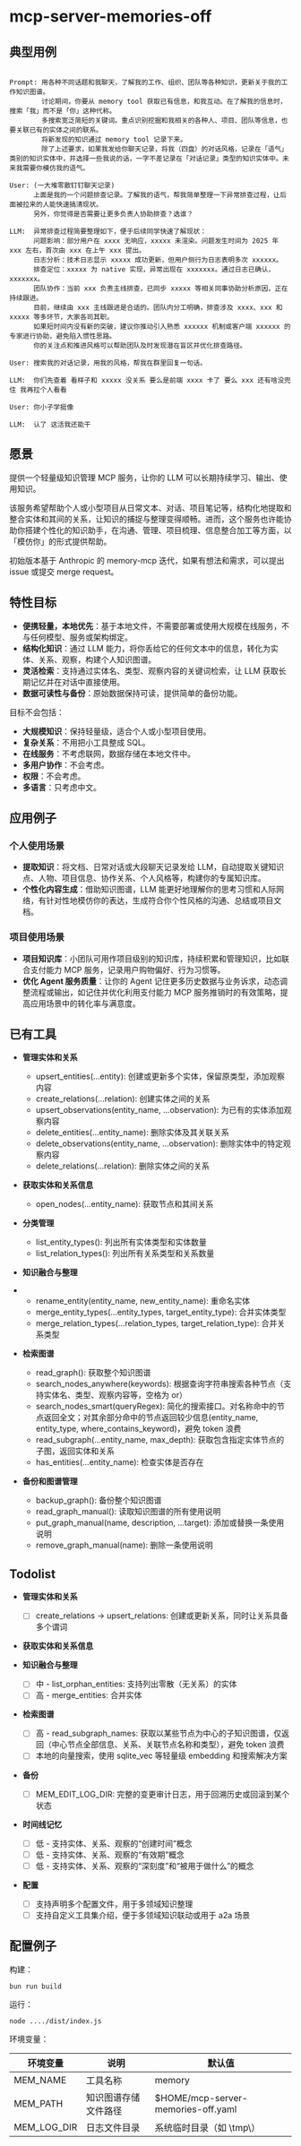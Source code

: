 # mcp-server-memories-off

## 典型用例

```plain

Prompt: 用各种不同话题和我聊天，了解我的工作、组织、团队等各种知识，更新关于我的工作知识图谱。
        讨论期间，你要从 memory tool 获取已有信息，和我互动。在了解我的信息时，搜索「我」而不是「你」这种代称。
        多搜索宽泛简短的关键词。重点识别挖掘和我相关的各种人、项目、团队等信息，也要关联已有的实体之间的联系。
        将新发现的知识通过 memory tool 记录下来。
        除了上述要求，如果我发给你聊天记录，将我（四盘）的对话风格，记录在「语气」类别的知识实体中，并选择一些我说的话，一字不差记录在「对话记录」类型的知识实体中。未来我需要你模仿我的语气。

User: (一大堆零散钉钉聊天记录)
      上面是我的一个问题排查记录。了解我的语气，帮我简单整理一下异常排查过程，让后面被拉来的人能快速搞清现状。
      另外，你觉得是否需要让更多负责人协助排查？选谁？

LLM:  异常排查过程简要整理如下，便于后续同学快速了解现状：
      问题影响：部分用户在 xxxx 无响应，xxxxx 未渲染。问题发生时间为 2025 年 xxx 左右，首次由 xxx 在上午 xxx 提出。
      日志分析：技术日志显示 xxxxx 成功更新，但用户侧行为日志表明多次 xxxxxx。
      排查定位：xxxxx 为 native 实现，异常出现在 xxxxxxx。通过日志已确认，xxxxxxx。
      团队协作：当前 xxx 负责主线排查，已同步 xxxxx 等相关同事协助分析原因，正在持续跟进。
      目前，继续由 xxx 主线跟进是合适的。团队内分工明确，排查涉及 xxxx、xxx 和 xxxxx 等多环节，大家各司其职。
      如果短时间内没有新的突破，建议你推动引入熟悉 xxxxxx 机制或客户端 xxxxxx 的专家进行协助，避免陷入惯性思路。
      你的关注点和推进风格可以帮助团队及时发现潜在盲区并优化排查路径。

User: 搜索我的对话记录，用我的风格，帮我在群里回复一句话。

LLM:  你们先查着 看样子和 xxxxx 没关系 要么是前端 xxxx 卡了 要么 xxx 还有啥没兜住 我再拉个人看看

User: 你小子学挺像 

LLM:  认了 这活我还能干
```

## 愿景

提供一个轻量级知识管理 MCP 服务，让你的 LLM 可以长期持续学习、输出、使用知识。

该服务希望帮助个人或小型项目从日常文本、对话、项目笔记等，结构化地提取和整合实体和其间的关系，让知识的捕捉与整理变得顺畅。进而，这个服务也许能协助你搭建个性化的知识助手，在沟通、管理、项目梳理、信息整合加工等方面，以「模仿你」的形式提供帮助。

初始版本基于 Anthropic 的 memory-mcp 迭代，如果有想法和需求，可以提出 issue 或提交 merge request。

## 特性目标

- **便携轻量，本地优先**：基于本地文件，不需要部署或使用大规模在线服务，不与任何模型、服务或架构绑定。
- **结构化知识**：通过 LLM 能力，将你丢给它的任何文本中的信息，转化为实体、关系、观察，构建个人知识图谱。
- **灵活检索**：支持通过实体名、类型、观察内容的关键词检索，让 LLM 获取长期记忆并在对话中直接使用。
- **数据可读性与备份**：原始数据保持可读，提供简单的备份功能。

目标不会包括：

- **大规模知识**：保持轻量级，适合个人或小型项目使用。
- **复杂关系**：不用把小工具整成 SQL。
- **在线服务**：不考虑联网，数据存储在本地文件中。
- **多用户协作**：不会考虑。
- **权限**：不会考虑。
- **多语言**：只考虑中文。

## 应用例子

### 个人使用场景

- **提取知识**：将文档、日常对话或大段聊天记录发给 LLM，自动提取关键知识点、人物、项目信息、协作关系、个人风格等，构建你的专属知识库。
- **个性化内容生成**：借助知识图谱，LLM 能更好地理解你的思考习惯和人际网络，有针对性地模仿你的表达，生成符合你个性风格的沟通、总结或项目文档。

### 项目使用场景

- **项目知识库**：小团队可用作项目级别的知识库，持续积累和管理知识，比如联合支付能力 MCP 服务，记录用户购物偏好、行为习惯等。
- **优化 Agent 服务质量**：让你的 Agent 记住更多历史数据与业务诉求，动态调整流程或输出，如记住并优化利用支付能力 MCP 服务推销时的有效策略，提高应用场景中的转化率与满意度。

## 已有工具

- **管理实体和关系**
  - upsert_entities(...entity): 创建或更新多个实体，保留原类型，添加观察内容
  - create_relations(...relation): 创建实体之间的关系
  - upsert_observations(entity_name, ...observation): 为已有的实体添加观察内容
  - delete_entities(...entity_name): 删除实体及其关联关系
  - delete_observations(entity_name, ...observation): 删除实体中的特定观察内容
  - delete_relations(...relation): 删除实体之间的关系

- **获取实体和关系信息**
  - open_nodes(...entity_name): 获取节点和其间关系

- **分类管理**
  - list_entity_types(): 列出所有实体类型和实体数量
  - list_relation_types(): 列出所有关系类型和关系数量

- **知识融合与整理**
- - rename_entity(entity_name, new_entity_name): 重命名实体
  - merge_entity_types(...entity_types, target_entity_type): 合并实体类型
  - merge_relation_types(...relation_types, target_relation_type): 合并关系类型

- **检索图谱**
  - read_graph(): 获取整个知识图谱
  - search_nodes_anywhere(keywords): 根据查询字符串搜索各种节点（支持实体名、类型、观察内容等，空格为 or）
  - search_nodes_smart(queryRegex): 简化的搜索接口。对名称命中的节点返回全文；对其余部分命中的节点返回较少信息(entity_name, entity_type, where_contains_keyword)，避免 token 浪费
  - read_subgraph(...entity_name, max_depth): 获取包含指定实体节点的子图，返回实体和关系
  - has_entities(...entity_name): 检查实体是否存在 


- **备份和图谱管理**
  - backup_graph(): 备份整个知识图谱
  - read_graph_manual(): 读取知识图谱的所有使用说明
  - put_graph_manual(name, description, ...target): 添加或替换一条使用说明
  - remove_graph_manual(name): 删除一条使用说明

## Todolist

- **管理实体和关系**
  - [ ] create_relations -> upsert_relations: 创建或更新关系，同时让关系具备多个谓词

- **获取实体和关系信息**

- **知识融合与整理**
  - [ ] 中 - list_orphan_entities: 支持列出零散（无关系）的实体
  - [ ] 高 - merge_entities: 合并实体

- **检索图谱**
  - [ ] 高 - read_subgraph_names: 获取以某些节点为中心的子知识图谱，仅返回（中心节点全部信息、关系、关联节点名称和类型），避免 token 浪费
  - [ ] 本地的向量搜索，使用 sqlite_vec 等轻量级 embedding 和搜索解决方案

- **备份**
  - [ ] MEM_EDIT_LOG_DIR: 完整的变更审计日志，用于回溯历史或回滚到某个状态

- **时间线记忆**
  - [ ] 低 - 支持实体、关系、观察的“创建时间”概念
  - [ ] 低 - 支持实体、关系、观察的“有效期”概念
  - [ ] 低 - 支持实体、关系、观察的“深刻度”和“被用于做什么”的概念

- **配置**
  - [ ] 支持声明多个配置文件，用于多领域知识整理
  - [ ] 支持自定义工具集介绍，便于多领域知识联动或用于 a2a 场景

## 配置例子

构建：

`bun run build`

运行：

`node ..../dist/index.js`

环境变量：

| 环境变量      | 说明                         | 默认值                             |
|---------------|------------------------------|---------------------------------|
| MEM_NAME      | 工具名称                     | memory                          |
| MEM_PATH      | 知识图谱存储文件路径         | $HOME/mcp-server-memories-off.yaml |
| MEM_LOG_DIR   | 日志文件目录                 | 系统临时目录（如 \tmp\）                 |
